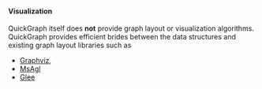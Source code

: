 #### Visualization

QuickGraph itself does **not** provide graph layout or visualization algorithms. QuickGraph provides efficient brides between the data structures and existing graph layout libraries such as 
* [Graphviz](Visualization-using-Graphviz), 
* [MsAgl](Visualization-using-MsAgl)
* [Glee](Visualization-using-Glee)

